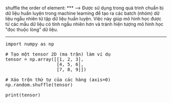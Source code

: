 shuffle the order of element:
*** --> Được sử dụng trong quá trình chuẩn bị dữ liệu huấn luyện trong machine learning để tạo ra các batch (nhóm) dữ liệu ngẫu nhiên từ tập dữ liệu huấn luyện. Việc này giúp mô hình học được từ các mẫu dữ liệu có tính ngẫu nhiên hơn và tránh hiện tượng mô hình học "đọc thuộc lòng" dữ liệu.

__________
<pre>
import numpy as np

# Tạo một tensor 2D (ma trận) làm ví dụ
tensor = np.array([[1, 2, 3],
                   [4, 5, 6],
                   [7, 8, 9]])

# Xáo trộn thứ tự của các hàng (axis=0)
np.random.shuffle(tensor)

print(tensor)

</pre>